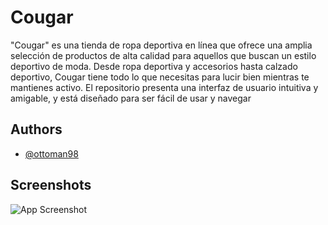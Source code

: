 
# Cougar

"Cougar" es una tienda de ropa deportiva en línea que ofrece una amplia selección de productos de alta calidad para aquellos que buscan un estilo deportivo de moda. Desde ropa deportiva y accesorios hasta calzado deportivo, Cougar tiene todo lo que necesitas para lucir bien mientras te mantienes activo. El repositorio presenta una interfaz de usuario intuitiva y amigable, y está diseñado para ser fácil de usar y navegar


## Authors

- [@ottoman98](https://www.github.com/ottoman98)


## Screenshots

![App Screenshot]('./screenshots/Capture1.PNG')

